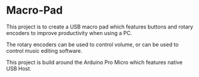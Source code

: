 # Macro-Pad

This project is to create a USB macro pad which features buttons and rotary encoders to improve productivity when using a PC.

The rotary encoders can be used to control volume, or can be used to control music editing software.

This project is build around the Arduino Pro Micro which features native USB Host.
